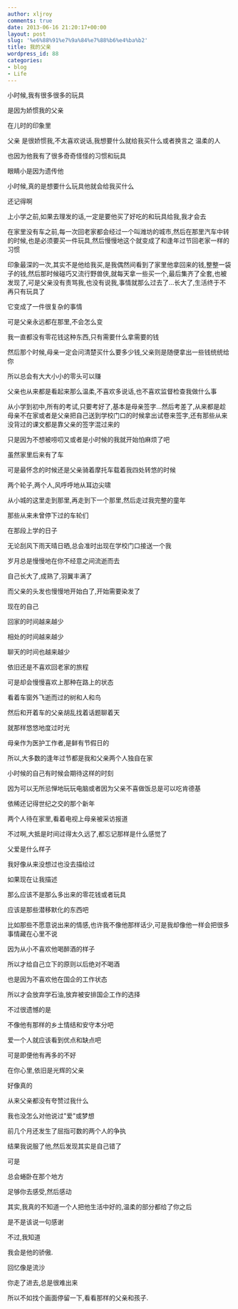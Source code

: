 ```yaml
---
author: xljroy
comments: true
date: 2013-06-16 21:20:17+00:00
layout: post
slug: '%e6%88%91%e7%9a%84%e7%88%b6%e4%ba%b2'
title: 我的父亲
wordpress_id: 88
categories:
- blog
- Life
---
```


小时候,我有很多很多的玩具


是因为娇惯我的父亲




在儿时的印象里




父亲 是很娇惯我,不太喜欢说话,我想要什么就给我买什么或者换言之 温柔的人




也因为他我有了很多奇奇怪怪的习惯和玩具




眼睛小是因为遗传他







小时候,真的是想要什么玩具他就会给我买什么




还记得啊




上小学之前,如果去理发的话,一定是要他买了好吃的和玩具给我,我才会去




在家里没有车之前,每一次回老家都会经过一个叫潍坊的城市,然后在那里汽车中转的时候,也是必须要买一件玩具,然后慢慢地这个就变成了和逢年过节回老家一样的习惯


印象最深的一次,其实不是他给我买,是我偶然间看到了家里他拿回来的钱,整整一袋子的钱,然后那时候碰巧又流行野兽侠,就每天拿一些买一个,最后集齐了全套,也被发现了,可是父亲没有责骂我,也没有说我,事情就那么过去了...长大了,生活终于不再只有玩具了







它变成了一件很复杂的事情




可是父亲永远都在那里,不会怎么变




我一直都没有零花钱这种东西,只有需要什么拿需要的钱




然后那个时候,母亲一定会问清楚买什么要多少钱,父亲则是随便拿出一些钱统统给你




所以总会有大大小小的零头可以赚




父亲也从来都是看起来那么温柔,不喜欢多说话,也不喜欢监督检查我做什么事




从小学到初中,所有的考试,只要考好了,基本是母亲签字...然后考差了,从来都是趁母亲不在家或者是父亲把自己送到学校门口的时候拿出试卷来签字,还有那些从来没背过的课文都是靠父亲的签字混过来的




只是因为不想被唠叨又或者是小时候的我就开始怕麻烦了吧







虽然家里后来有了车




可是最怀念的时候还是父亲骑着摩托车载着我四处转悠的时候




两个轮子,两个人,风呼呼地从耳边尖啸




从小城的这里走到那里,再走到下一个那里,然后走过我完整的童年




那些从来未曾停下过的车轮们




在那段上学的日子




无论刮风下雨天晴日晒,总会准时出现在学校门口接送一个我







岁月总是慢慢地在你不经意之间流逝而去




自己长大了,成熟了,羽翼丰满了




而父亲的头发也慢慢地开始白了,开始需要染发了




现在的自己




回家的时间越来越少




相处的时间越来越少




聊天的时间也越来越少




依旧还是不喜欢回老家的旅程




可是却会慢慢喜欢上那种在路上的状态




看着车窗外飞逝而过的树和人和鸟




然后和开着车的父亲胡乱找着话题聊着天




就那样悠悠地度过时光







母亲作为医护工作者,是鲜有节假日的




所以,大多数的逢年过节都是我和父亲两个人独自在家




小时候的自己有时候会期待这样的时刻




因为可以无所忌惮地玩玩电脑或者因为父亲不喜做饭总是可以吃肯德基




依稀还记得世纪之交的那个新年




两个人待在家里,看着电视上母亲被采访报道




不过啊,大抵是时间过得太久远了,都忘记那样是什么感觉了







父爱是什么样子




我好像从来没想过也没去描绘过




如果现在让我描述




那么应该不是那么多出来的零花钱或者玩具




应该是那些潜移默化的东西吧




比如那些不愿意说出来的情感,也许我不像他那样话少,可是我却像他一样会把很多事情藏在心里不说




因为从小不喜欢他喝醉酒的样子




所以才给自己立下的原则以后绝对不喝酒




也是因为不喜欢他在国企的工作状态




所以才会放弃学石油,放弃被安排国企工作的选择




不过很遗憾的是




不像他有那样的乡土情结和安守本分吧




爱一个人就应该看到优点和缺点吧




可是即便他有再多的不好




在你心里,依旧是光辉的父亲







好像真的




从来父亲都没有夸赞过我什么




我也没怎么对他说过"爱"或梦想




前几个月还发生了屈指可数的两个人的争执




结果我说服了他,然后发现其实是自己错了




可是




总会蜷卧在那个地方




足够你去感受,然后感动




其实,我真的不知道一个人把他生活中好的,温柔的部分都给了你之后




是不是该说一句感谢




不过,我知道




我会是他的骄傲.







回忆像是流沙




你走了进去,总是很难出来




所以不如找个画面停留一下,看看那样的父亲和孩子.
